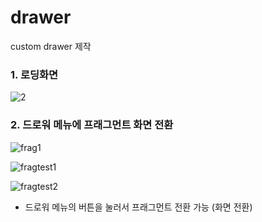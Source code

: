 # drawer

custom drawer 제작

### 1. 로딩화면

![2](https://user-images.githubusercontent.com/58544469/80198831-99e09680-865b-11ea-971f-90e075810dfb.png)

### 2. 드로워 메뉴에 프래그먼트 화면 전환
![frag1](https://user-images.githubusercontent.com/58544469/80296176-aa0b8980-87b3-11ea-8dda-c00a5e1c3e4e.png)

![fragtest1](https://user-images.githubusercontent.com/58544469/80296178-ac6de380-87b3-11ea-82bb-ee81c7c89322.png)

![fragtest2](https://user-images.githubusercontent.com/58544469/80296179-ad9f1080-87b3-11ea-92a2-af75a736d948.png)




* 드로워 메뉴의 버튼을 눌러서 프래그먼트 전환 가능 (화면 전환)